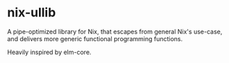 # nix-ullib
A pipe-optimized library for Nix, that escapes from general Nix's use-case, and delivers more generic functional programming functions.

Heavily inspired by elm-core.
